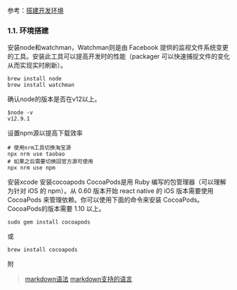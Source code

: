 参考：[搭建开发环境](https://reactnative.cn/docs/environment-setup)

### 1.1. 环境搭建

安装node和watchman，Watchman则是由 Facebook 提供的监视文件系统变更的工具。安装此工具可以提高开发时的性能（packager 可以快速捕捉文件的变化从而实现实时刷新）。

```shell
brew install node
brew install watchman
```

确认node的版本是否在v12以上。

```shell
$node -v
v12.9.1
```

设置npm源以提高下载效率

```shell
# 使用nrm工具切换淘宝源
npx nrm use taobao
# 如果之后需要切换回官方源可使用
npx nrm use npm
```

安装xcode
安装cocoapods
CocoaPods是用 Ruby 编写的包管理器（可以理解为针对 iOS 的 npm）。从 0.60 版本开始 react native 的 iOS 版本需要使用 CocoaPods 来管理依赖。你可以使用下面的命令来安装 CocoaPods。CocoaPods的版本需要 1.10 以上。

```shell
sudo gem install cocoapods
```

或

```shell
brew install cocoapods
```

附
> [markdown语法](https://www.markdown.cn/)
> [markdown支持的语言](https://www.jianshu.com/p/1f223eb78ad8)
